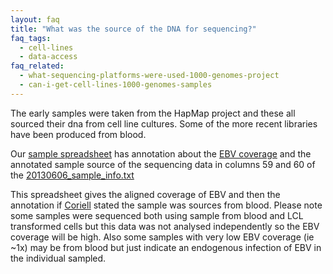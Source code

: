 ```yaml
---
layout: faq
title: "What was the source of the DNA for sequencing?"
faq_tags:
  - cell-lines
  - data-access
faq_related:
  - what-sequencing-platforms-were-used-1000-genomes-project
  - can-i-get-cell-lines-1000-genomes-samples
---
```


The early samples were taken from the HapMap project and these all sourced their dna from cell line cultures. Some of the more recent libraries have been produced from blood.

Our [sample spreadsheet](ftp://ftp.1000genomes.ebi.ac.uk/vol1/ftp/technical/working/20130606_sample_info/) has annotation about the [EBV coverage](http://en.wikipedia.org/wiki/Epstein%E2%80%93Barr_virus#Transformation_of_B-lymphocytes) and the annotated sample source of the sequencing data in columns 59 and 60 of the [20130606_sample_info.txt](ftp://ftp.1000genomes.ebi.ac.uk/vol1/ftp/technical/working/20130606_sample_info/20130606_sample_info.txt)

This spreadsheet gives the aligned coverage of EBV and then the annotation if [Coriell](http://ccr.coriell.org/) stated the sample was sources from blood. Please note some samples were sequenced both using sample from blood and LCL transformed cells but this data was not analysed independently so the EBV coverage will be high. Also some samples with very low EBV coverage (ie ~1x) may be from blood but just indicate an endogenous infection of EBV in the individual sampled.
